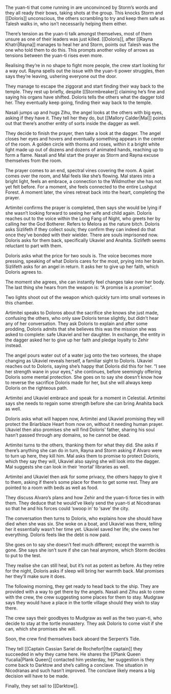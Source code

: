 The yuan-ti that come running in are unconvinced by Storm’s words and they all ready their bows, taking shots at the group. This knocks Storm and [[Doloris]] unconscious, the others scrambling to try and keep them safe as Talesh walks in, who isn’t necessarily helping them either. 

There’s tension as the yuan-ti talk amongst themselves, most of them unsure as one of their leaders was just killed. [[Doloris]], after [[Rayna Khatri|Rayna]] manages to heal her and Storm, points out Talesh was the one who told them to do this. This prompts another volley of arrows as tensions between the yuan-ti rises even more. 

Realising they’re in no shape to fight more people, the crew start looking for a way out. Rayna spells out the issue with the yuan-ti power struggles, then says they’re leaving, ushering everyone out the door.  

They manage to escape the ziggorat and start finding their way back to the temple. They rest up briefly, despite [[Stormbreaker]] claiming he’s fine and saying his organs have shifted. Doloris tells the others what the dagger told her. They eventually keep going, finding their way back to the temple. 

Nasali jumps up and hugs Zihu, the angel looks at the others with big eyes, asking if they have it. They tell her they do, but [[Mallory Calder|Mal]] points out that there’s another entity of sorts inside the dagger as well.

They decide to finish the prayer, then take a look at the dagger. The angel closes her eyes and hovers and eventually something appears in the center of the room. A golden circle with thorns and roses, within it a bright white light made up out of dozens and dozens of animated hands, reaching up to form a flame. Nasali and Mal start the prayer as Storm and Rayna excuse themselves from the room.  

The prayer comes to an end, spectral vines covering the room. A quiet comes over the room, and Mal feels like she’s flowing. Mal stares into a bright light, feels an embrace, a connection to the Wildmother she has not yet felt before. For a moment, she feels connected to the entire Lushgut Forest. A moment later, the vines retreat back into the heart, completing the prayer. 

Artimitei confirms the prayer is completed, then says she would be lying if she wasn’t looking forward to seeing her wife and child again. Doloris reaches out to the voice within the Long Fang of Night, who greets her by calling her the God Botherer. Refers to Melora as the nature bitch. Doloris asks Sizlifeth if they collect souls; they confirm they can indeed do that once they’ve bonded with their wielder. There are souls imprisoned now. Doloris asks for them back, specifically Ukaviel and Anahita. Sizlifeth seems reluctant to part with them.

Doloris asks what the price for two souls is. The voice becomes more pressing, speaking of what Doloris cares for the most, prying into her brain. Sizlifeth asks for an angel in return. It asks her to give up her faith, which Doloris agrees to. 

The moment she agrees, she can instantly feel changes take over her body. The last thing she hears from the weapon is: “A promise is a promise”.

Two lights shoot out of the weapon which quickly turn into small vortexes in this chamber.  

Artimitei speaks to Doloros about the sacrifice she knows she just made, confusing the others, who only saw Doloris tense slightly, but didn’t hear any of her conversation. They ask Doloris to explain and after some prodding, Doloris admits that she believes this was the mission she was asked to complete: safe Ukaviel and her daughter. In exchange, the entity in the dagger asked her to give up her faith and pledge loyalty to Zehir instead.

The angel pours water out of a water jug onto the two vortexes, the shape changing as Ukaviel reveals herself, a familiar sight to Doloris. Ukaviel reaches out to Doloris, saying she’s happy that Doloris did this for her. “I see her strength wane in your eyes,” she continues, before seemingly offering Doloris some mental protection. She goes on to say she doesn’t know how to reverse the sacrifice Doloris made for her, but she will always keep Doloris on the righteous path. 

Artimitei and Ukaviel embrace and speak for a moment in Celestial. Artimitei says she needs to regain some strength before she can bring Anahita back as well. 

Doloris asks what will happen now, Artimitei and Ukaviel promising they will protect the Briarblaze Heart from now on, without it needing human prayer. Ukaviel then also promises she will find Doloris’ father, sharing his soul hasn’t passed through any domains, so he cannot be dead.

Artimitei turns to the others, thanking them for what they did. She asks if there’s anything she can do in turn, Rayna and Storm asking if Alvaro were to turn up here, they kill him. Mal asks them to promise to protect Doloris, which they say they will, Ukaviel also saying she will look into the dagger. Mal suggests she can look in their ‘mortal’ libraries as well.  

Artimitei and Ukaviel then ask for some privacy, the others happy to give it to them, asking if there’s some place for them to get some rest. They are pointed to a room with beds as well as food. 

They discuss Alvaro’s plans and how Zehir and the yuan-ti force ties in with them. They deduce that he would’ve likely send the yuan-ti at Nicodranas so that he and his forces could ‘swoop in’ to ‘save’ the city. 

The conversation then turns to Doloris, who explains how she should have died when she was six. She woke on a boat, and Ukaviel was there, telling her it essentially wasn’t her time yet. Ukaviel saved her life; she owes her everything. Doloris feels like the debt is now paid. 

She goes on to say she doesn’t feel much different; except the warmth is gone. She says she isn’t sure if she can heal anymore, which Storm decides to put to the test. 

They realise she can still heal, but it’s not as potent as before. As they retire for the night, Doloris asks if sleep will bring her warmth back. Mal promises her they’ll make sure it does.  

The following morning, they get ready to head back to the ship. They are provided with a way to get there by the angels. Nasali and Zihu ask to come with the crew, the crew suggesting some places for them to stay. Mudgraw says they would have a place in the tortle village should they wish to stay there.

The crew says their goodbyes to Mudgraw as well as the two yuan-ti, who decide to stay at the tortle monastery. They ask Doloris to come visit if she can, which she promises she will. 

Soon, the crew find themselves back aboard the Serpent’s Tide.  

They tell [[Captain Cassian Sariel de Rochefort|the captain]] they succeeded in why they came here. He shares the [[Plank Queen Yucalia|Plank Queen]] contacted him yesterday, her suggestion is they come back to Darktow and she’s calling a conclave. The situation in Nicodranas and such hasn’t improved. The conclave likely means a big decision will have to be made. 

Finally, they set sail to [[Darktow]].
